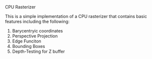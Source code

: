 CPU Rasterizer

This is a simple implementation of a CPU rasterizer that contains basic features including the following:

1. Barycentryic coordinates
2. Perspective Projection
3. Edge Funciton
4. Bounding Boxes
5. Depth-Testing for Z buffer

